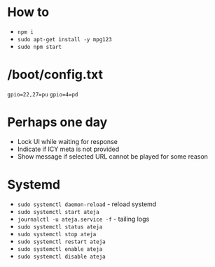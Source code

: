 # How to

- `npm i`
- `sudo apt-get install -y mpg123`
- `sudo npm start`

# /boot/config.txt

`gpio=22,27=pu`
`gpio=4=pd`

# Perhaps one day

- Lock UI while waiting for response
- Indicate if ICY meta is not provided
- Show message if selected URL cannot be played for some reason

# Systemd

- `sudo systemctl daemon-reload` - reload systemd
- `sudo systemctl start ateja`
- `journalctl -u ateja.service -f` - tailing logs
- `sudo systemctl status ateja`
- `sudo systemctl stop ateja`
- `sudo systemctl restart ateja`
- `sudo systemctl enable ateja`
- `sudo systemctl disable ateja`
